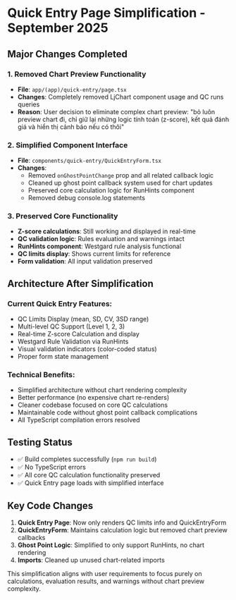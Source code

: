 # Quick Entry Page Simplification - September 2025

## Major Changes Completed

### 1. Removed Chart Preview Functionality
- **File**: `app/(app)/quick-entry/page.tsx`
- **Changes**: Completely removed LjChart component usage and QC runs queries
- **Reason**: User decision to eliminate complex chart preview: "bỏ luôn preview chart đi, chỉ giữ lại những logic tính toán (z-score), kết quả đánh giá và hiển thị cảnh báo nếu có thôi"

### 2. Simplified Component Interface  
- **File**: `components/quick-entry/QuickEntryForm.tsx`
- **Changes**: 
  - Removed `onGhostPointChange` prop and all related callback logic
  - Cleaned up ghost point callback system used for chart updates
  - Preserved core calculation logic for RunHints component
  - Removed debug console.log statements

### 3. Preserved Core Functionality
- **Z-score calculations**: Still working and displayed in real-time
- **QC validation logic**: Rules evaluation and warnings intact
- **RunHints component**: Westgard rule analysis functional
- **QC limits display**: Shows current limits for reference
- **Form validation**: All input validation preserved

## Architecture After Simplification

### Current Quick Entry Features:
- QC Limits Display (mean, SD, CV, 3SD range)
- Multi-level QC Support (Level 1, 2, 3)
- Real-time Z-score Calculation and display
- Westgard Rule Validation via RunHints
- Visual validation indicators (color-coded status)
- Proper form state management

### Technical Benefits:
- Simplified architecture without chart rendering complexity
- Better performance (no expensive chart re-renders)
- Cleaner codebase focused on core QC calculations
- Maintainable code without ghost point callback complications
- All TypeScript compilation errors resolved

## Testing Status
- ✅ Build completes successfully (`npm run build`)
- ✅ No TypeScript errors
- ✅ All core QC calculation functionality preserved
- ✅ Quick Entry page loads with simplified interface

## Key Code Changes
1. **Quick Entry Page**: Now only renders QC limits info and QuickEntryForm
2. **QuickEntryForm**: Maintains calculation logic but removed chart preview callbacks
3. **Ghost Point Logic**: Simplified to only support RunHints, no chart rendering
4. **Imports**: Cleaned up unused chart-related imports

This simplification aligns with user requirements to focus purely on calculations, evaluation results, and warnings without chart preview complexity.